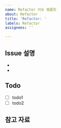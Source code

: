 ```yaml
---
name: Refactor 이슈 템플릿
about: Refactor
title: 'Refactor: '
labels: Refactor
assignees: ''

---
```


## Issue 설명
-
-

## Todo
- [ ]  todo1
- [ ]  todo2

## 참고 자료
